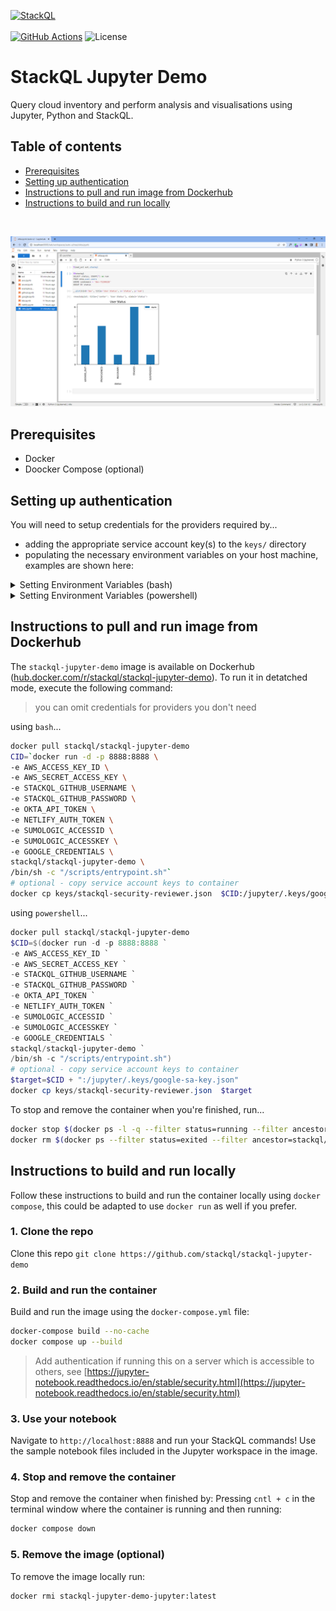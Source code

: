 [![StackQL](https://stackql.io/img/stackql-logo-bold.png)](https://stackql.io/)  
<br />
[![GitHub Actions](https://github.com/stackql/stackql-jupyter-demo/actions/workflows/main.yml/badge.svg?branch=main)](https://github.com/stackql/stackql-jupyter-demo/actions/workflows/main.yml)
![License](https://img.shields.io/github/license/stackql/stackql)

# StackQL Jupyter Demo

Query cloud inventory and perform analysis and visualisations using Jupyter, Python and StackQL.

## Table of contents

<!--ts-->
   * [Prerequisites](#prerequisites)
   * [Setting up authentication](#setting-up-authentication)
   * [Instructions to pull and run image from Dockerhub](#instructions-to-pull-and-run-image-from-dockerhub)
   * [Instructions to build and run locally](#instructions-to-build-and-run-locally)
<!--te-->  

<br />

![StackQL Jupyter](images/stackql-jupyter.png)

## Prerequisites

- Docker
- Doocker Compose (optional)

## Setting up authentication

You will need to setup credentials for the providers required by... 
- adding the appropriate service account key(s) to the `keys/` directory 
- populating the necessary environment variables on your host machine, examples are shown here:

<details>
<summary>Setting Environment Variables (bash)</summary>
<p>

```bash
export AWS_ACCESS_KEY_ID=YOURACCESSKEYID
export AWS_SECRET_ACCESS_KEY=YOURSECRETACCESSKEY
export STACKQL_GITHUB_USERNAME=yourusername
export STACKQL_GITHUB_PASSWORD=ghp_yourtoken
export OKTA_API_TOKEN=YOUROKTAAPIKEY
export NETLIFY_AUTH_TOKEN=YOURNETLIFYTOKEN
export SUMOLOGIC_ACCESSID=YOURSUMOACCESSID
export SUMOLOGIC_ACCESSKEY=YOURSUMOACCESSKEY
export GOOGLE_CREDENTIALS=$(cat creds/my-key.json)
```
</p>
</details>

<details>
<summary>Setting Environment Variables (powershell)</summary>
<p>

```powershell
$Env:AWS_ACCESS_KEY_ID = "YOURACCESSKEYID"
$Env:AWS_SECRET_ACCESS_KEY = "YOURSECRETACCESSKEY"
$Env:STACKQL_GITHUB_USERNAME = "yourusername"
$Env:STACKQL_GITHUB_PASSWORD = "ghp_yourtoken"
$Env:OKTA_API_TOKEN = "YOUROKTAAPIKEY"
$Env:NETLIFY_AUTH_TOKEN = "YOURNETLIFYTOKEN"
$Env:SUMOLOGIC_ACCESSID = "YOURSUMOACCESSID"
$Env:SUMOLOGIC_ACCESSKEY = "YOURSUMOACCESSKEY"
$env:GOOGLE_CREDENTIALS = Get-Content -Raw -Path creds\my-key.json
```

</p>
</details>

## Instructions to pull and run image from Dockerhub

The `stackql-jupyter-demo` image is available on Dockerhub ([hub.docker.com/r/stackql/stackql-jupyter-demo](https://hub.docker.com/r/stackql/stackql-jupyter-demo)). To run it in detatched mode, execute the following command:  

> you can omit credentials for providers you don't need

using `bash`...

```bash
docker pull stackql/stackql-jupyter-demo
CID=`docker run -d -p 8888:8888 \
-e AWS_ACCESS_KEY_ID \
-e AWS_SECRET_ACCESS_KEY \
-e STACKQL_GITHUB_USERNAME \
-e STACKQL_GITHUB_PASSWORD \
-e OKTA_API_TOKEN \
-e NETLIFY_AUTH_TOKEN \
-e SUMOLOGIC_ACCESSID \
-e SUMOLOGIC_ACCESSKEY \
-e GOOGLE_CREDENTIALS \
stackql/stackql-jupyter-demo \
/bin/sh -c "/scripts/entrypoint.sh"`
# optional - copy service account keys to container
docker cp keys/stackql-security-reviewer.json  $CID:/jupyter/.keys/google-sa-key.json
```

using `powershell`...

```powershell
docker pull stackql/stackql-jupyter-demo
$CID=$(docker run -d -p 8888:8888 `
-e AWS_ACCESS_KEY_ID `
-e AWS_SECRET_ACCESS_KEY `
-e STACKQL_GITHUB_USERNAME `
-e STACKQL_GITHUB_PASSWORD `
-e OKTA_API_TOKEN `
-e NETLIFY_AUTH_TOKEN `
-e SUMOLOGIC_ACCESSID `
-e SUMOLOGIC_ACCESSKEY `
-e GOOGLE_CREDENTIALS `
stackql/stackql-jupyter-demo `
/bin/sh -c "/scripts/entrypoint.sh")
# optional - copy service account keys to container
$target=$CID + ":/jupyter/.keys/google-sa-key.json" 
docker cp keys/stackql-security-reviewer.json  $target
```

To stop and remove the container when you're finished, run...   

```bash
docker stop $(docker ps -l -q --filter status=running --filter ancestor=stackql/stackql-jupyter-demo)
docker rm $(docker ps --filter status=exited --filter ancestor=stackql/stackql-jupyter-demo -q)
```

## Instructions to build and run locally

Follow these instructions to build and run the container locally using `docker compose`, this could be adapted to use `docker run` as well if you prefer.

### 1. Clone the repo

Clone this repo `git clone https://github.com/stackql/stackql-jupyter-demo`

### 2. Build and run the container

Build and run the image using the `docker-compose.yml` file:
```bash
docker-compose build --no-cache
docker compose up --build
```
> Add authentication if running this on a server which is accessible to others, see [https://jupyter-notebook.readthedocs.io/en/stable/security.html](https://jupyter-notebook.readthedocs.io/en/stable/security.html)

### 3. Use your notebook
Navigate to `http://localhost:8888` and run your StackQL commands!  Use the sample notebook files included in the Jupyter workspace in the image.  

### 4. Stop and remove the container
Stop and remove the container when finished by:
Pressing `cntl + c` in the terminal window where the container is running and then running:  
```bash
docker compose down
```

### 5. Remove the image (optional)

To remove the image locally run:
```bash 
docker rmi stackql-jupyter-demo-jupyter:latest
```
